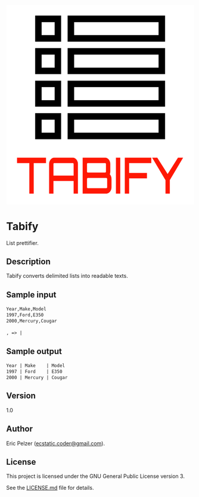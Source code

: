 ![](https://github.com/senselogic/TABIFY/blob/master/LOGO/tabify.png)

# Tabify

List prettifier.

## Description

Tabify converts delimited lists into readable texts.

## Sample input

```
Year,Make,Model
1997,Ford,E350
2000,Mercury,Cougar

, => |
```

## Sample output

```
Year | Make    | Model
1997 | Ford    | E350
2000 | Mercury | Cougar
```

## Version

1.0

## Author

Eric Pelzer (ecstatic.coder@gmail.com).

## License

This project is licensed under the GNU General Public License version 3.

See the [LICENSE.md](LICENSE.md) file for details.
